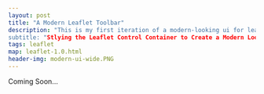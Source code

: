 ```yaml
---
layout: post
title: "A Modern Leaflet Toolbar"
description: "This is my first iteration of a modern-looking ui for leaflet maps
subtitle: "Stlying the Leaflet Control Container to Create a Modern Looking Toolbar"
tags: leaflet
map: leaflet-1.0.html
header-img: modern-ui-wide.PNG
---
```

Coming Soon...

